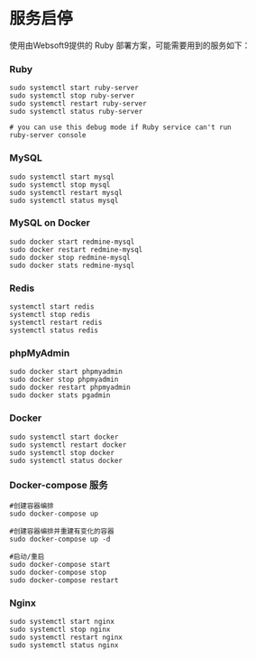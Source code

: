 # 服务启停

使用由Websoft9提供的 Ruby 部署方案，可能需要用到的服务如下：

### Ruby

```shell
sudo systemctl start ruby-server
sudo systemctl stop ruby-server
sudo systemctl restart ruby-server
sudo systemctl status ruby-server

# you can use this debug mode if Ruby service can't run
ruby-server console
```

### MySQL

```shell
sudo systemctl start mysql
sudo systemctl stop mysql
sudo systemctl restart mysql
sudo systemctl status mysql
```

### MySQL on Docker

```shell
sudo docker start redmine-mysql
sudo docker restart redmine-mysql
sudo docker stop redmine-mysql
sudo docker stats redmine-mysql
```

### Redis

```shell
systemctl start redis
systemctl stop redis
systemctl restart redis
systemctl status redis
```

### phpMyAdmin

```shell
sudo docker start phpmyadmin
sudo docker stop phpmyadmin
sudo docker restart phpmyadmin
sudo docker stats pgadmin
```

### Docker

```shell
sudo systemctl start docker
sudo systemctl restart docker
sudo systemctl stop docker
sudo systemctl status docker
```

### Docker-compose 服务

```
#创建容器编排
sudo docker-compose up

#创建容器编排并重建有变化的容器
sudo docker-compose up -d

#启动/重启
sudo docker-compose start
sudo docker-compose stop
sudo docker-compose restart
```

### Nginx

```shell
sudo systemctl start nginx
sudo systemctl stop nginx
sudo systemctl restart nginx
sudo systemctl status nginx
```

